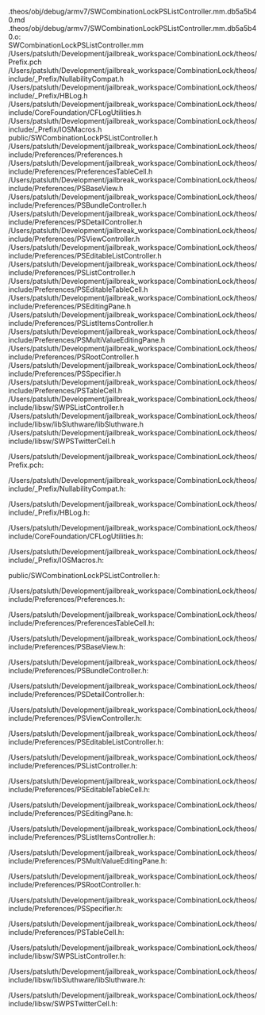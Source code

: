 .theos/obj/debug/armv7/SWCombinationLockPSListController.mm.db5a5b40.md .theos/obj/debug/armv7/SWCombinationLockPSListController.mm.db5a5b40.o: \
  SWCombinationLockPSListController.mm \
  /Users/patsluth/Development/jailbreak_workspace/CombinationLock/theos/Prefix.pch \
  /Users/patsluth/Development/jailbreak_workspace/CombinationLock/theos/include/_Prefix/NullabilityCompat.h \
  /Users/patsluth/Development/jailbreak_workspace/CombinationLock/theos/include/_Prefix/HBLog.h \
  /Users/patsluth/Development/jailbreak_workspace/CombinationLock/theos/include/CoreFoundation/CFLogUtilities.h \
  /Users/patsluth/Development/jailbreak_workspace/CombinationLock/theos/include/_Prefix/IOSMacros.h \
  public/SWCombinationLockPSListController.h \
  /Users/patsluth/Development/jailbreak_workspace/CombinationLock/theos/include/Preferences/Preferences.h \
  /Users/patsluth/Development/jailbreak_workspace/CombinationLock/theos/include/Preferences/PreferencesTableCell.h \
  /Users/patsluth/Development/jailbreak_workspace/CombinationLock/theos/include/Preferences/PSBaseView.h \
  /Users/patsluth/Development/jailbreak_workspace/CombinationLock/theos/include/Preferences/PSBundleController.h \
  /Users/patsluth/Development/jailbreak_workspace/CombinationLock/theos/include/Preferences/PSDetailController.h \
  /Users/patsluth/Development/jailbreak_workspace/CombinationLock/theos/include/Preferences/PSViewController.h \
  /Users/patsluth/Development/jailbreak_workspace/CombinationLock/theos/include/Preferences/PSEditableListController.h \
  /Users/patsluth/Development/jailbreak_workspace/CombinationLock/theos/include/Preferences/PSListController.h \
  /Users/patsluth/Development/jailbreak_workspace/CombinationLock/theos/include/Preferences/PSEditableTableCell.h \
  /Users/patsluth/Development/jailbreak_workspace/CombinationLock/theos/include/Preferences/PSEditingPane.h \
  /Users/patsluth/Development/jailbreak_workspace/CombinationLock/theos/include/Preferences/PSListItemsController.h \
  /Users/patsluth/Development/jailbreak_workspace/CombinationLock/theos/include/Preferences/PSMultiValueEditingPane.h \
  /Users/patsluth/Development/jailbreak_workspace/CombinationLock/theos/include/Preferences/PSRootController.h \
  /Users/patsluth/Development/jailbreak_workspace/CombinationLock/theos/include/Preferences/PSSpecifier.h \
  /Users/patsluth/Development/jailbreak_workspace/CombinationLock/theos/include/Preferences/PSTableCell.h \
  /Users/patsluth/Development/jailbreak_workspace/CombinationLock/theos/include/libsw/SWPSListController.h \
  /Users/patsluth/Development/jailbreak_workspace/CombinationLock/theos/include/libsw/libSluthware/libSluthware.h \
  /Users/patsluth/Development/jailbreak_workspace/CombinationLock/theos/include/libsw/SWPSTwitterCell.h

/Users/patsluth/Development/jailbreak_workspace/CombinationLock/theos/Prefix.pch:

/Users/patsluth/Development/jailbreak_workspace/CombinationLock/theos/include/_Prefix/NullabilityCompat.h:

/Users/patsluth/Development/jailbreak_workspace/CombinationLock/theos/include/_Prefix/HBLog.h:

/Users/patsluth/Development/jailbreak_workspace/CombinationLock/theos/include/CoreFoundation/CFLogUtilities.h:

/Users/patsluth/Development/jailbreak_workspace/CombinationLock/theos/include/_Prefix/IOSMacros.h:

public/SWCombinationLockPSListController.h:

/Users/patsluth/Development/jailbreak_workspace/CombinationLock/theos/include/Preferences/Preferences.h:

/Users/patsluth/Development/jailbreak_workspace/CombinationLock/theos/include/Preferences/PreferencesTableCell.h:

/Users/patsluth/Development/jailbreak_workspace/CombinationLock/theos/include/Preferences/PSBaseView.h:

/Users/patsluth/Development/jailbreak_workspace/CombinationLock/theos/include/Preferences/PSBundleController.h:

/Users/patsluth/Development/jailbreak_workspace/CombinationLock/theos/include/Preferences/PSDetailController.h:

/Users/patsluth/Development/jailbreak_workspace/CombinationLock/theos/include/Preferences/PSViewController.h:

/Users/patsluth/Development/jailbreak_workspace/CombinationLock/theos/include/Preferences/PSEditableListController.h:

/Users/patsluth/Development/jailbreak_workspace/CombinationLock/theos/include/Preferences/PSListController.h:

/Users/patsluth/Development/jailbreak_workspace/CombinationLock/theos/include/Preferences/PSEditableTableCell.h:

/Users/patsluth/Development/jailbreak_workspace/CombinationLock/theos/include/Preferences/PSEditingPane.h:

/Users/patsluth/Development/jailbreak_workspace/CombinationLock/theos/include/Preferences/PSListItemsController.h:

/Users/patsluth/Development/jailbreak_workspace/CombinationLock/theos/include/Preferences/PSMultiValueEditingPane.h:

/Users/patsluth/Development/jailbreak_workspace/CombinationLock/theos/include/Preferences/PSRootController.h:

/Users/patsluth/Development/jailbreak_workspace/CombinationLock/theos/include/Preferences/PSSpecifier.h:

/Users/patsluth/Development/jailbreak_workspace/CombinationLock/theos/include/Preferences/PSTableCell.h:

/Users/patsluth/Development/jailbreak_workspace/CombinationLock/theos/include/libsw/SWPSListController.h:

/Users/patsluth/Development/jailbreak_workspace/CombinationLock/theos/include/libsw/libSluthware/libSluthware.h:

/Users/patsluth/Development/jailbreak_workspace/CombinationLock/theos/include/libsw/SWPSTwitterCell.h:
